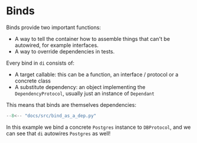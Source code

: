 # Binds

Binds provide two important functions:

- A way to tell the container how to assemble things that can't be autowired, for example interfaces.
- A way to override dependencies in tests.

Every bind in `di` consists of:

- A target callable: this can be a function, an interface / protocol or a concrete class
- A substitute dependency: an object implementing the `DependencyProtocol`, usually just an instance of `Dependant`

This means that binds are themselves dependencies:

```Python
--8<-- "docs/src/bind_as_a_dep.py"
```

In this example we bind a concrete `Postgres` instance to `DBProtocol`, and we can see that `di` autowires `Postgres` as well!
